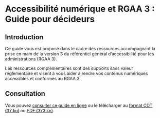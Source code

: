 # Accessibilité numérique et RGAA 3 : Guide pour décideurs

## Introduction

Ce guide vous est proposé dans le cadre des ressources accompagnant la prise en main de la version 3 du référentiel général d’accessibilité pour les administrations (RGAA 3).

Les ressources complémentaires sont des supports sans valeur réglementaire et visent à vous aider à rendre vos contenus numériques accessibles et conformes au RGAA 3.

## Consultation

Vous pouvez [consulter ce guide en ligne](https://disic.github.io/guide-decideur/) ou le télécharger au [format ODT (37 ko)](export/guide_decideur.odt) ou [PDF (373 ko)](export/guide_decideur.pdf).
